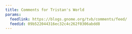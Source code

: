 ```yaml
---
title: Comments for Tristan's World
params:
  feedlink: https://blogs.gnome.org/tvb/comments/feed/
  feedid: 09b522044316ec32c4c262f0306abdd8
---
```

